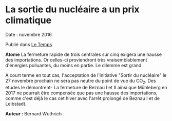# La sortie du nucléaire a un prix climatique

Date : novembre 2016

Publié dans [Le Temps](https://www.letemps.ch/suisse/2016/11/15/sortie-nucleaire-aura-un-prix-climatique)

**Atome** La fermeture rapide de trois centrales sur cinq exigera une hausse des importations. Or celles-ci proviendront très vraisemblablement d'énergies polluantes, du moins en partie. Le dilemme est grand.

A court terme en tout cas, l'acceptation de l'initiative "Sortir du nucléaire" le 27 novembre prochain ne sera pas neutre du point de vue du CO<sub>2</sub>. Des études le démontrent- La fermeture de Beznau I et II ainsi que Mühleberg en 2017 ne pourrait être compensée que pas une hausse des importations, comme c'est déjà le cas cet hiver avec l'arrêt prolongé de Beznau I et de Leibstadt.

**Auteur :** Bernard Wuthrich

